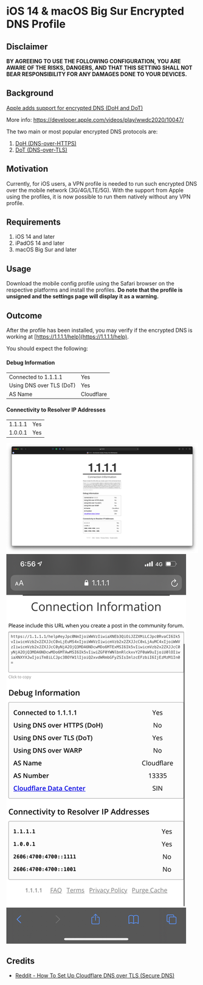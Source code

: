 # iOS 14 & macOS Big Sur Encrypted DNS Profile

## Disclaimer

**BY AGREEING TO USE THE FOLLOWING CONFIGURATION, YOU ARE AWARE OF THE RISKS, DANGERS, AND THAT THIS SETTING SHALL NOT BEAR RESPONSIBILITY FOR ANY DAMAGES DONE TO YOUR DEVICES.**

## Background

[Apple adds support for encrypted DNS (DoH and DoT)](https://www.zdnet.com/article/apple-adds-support-for-encrypted-dns-doh-and-dot/)

More info: https://developer.apple.com/videos/play/wwdc2020/10047/

The two main or most popular encrypted DNS protocols are:

1. [DoH (DNS-over-HTTPS)](https://en.wikipedia.org/wiki/DNS_over_HTTPS)
2. [DoT (DNS-over-TLS)](https://en.wikipedia.org/wiki/DNS_over_TLS)

## Motivation

Currently, for iOS users, a VPN profile is needed to run such encrypted DNS over the mobile network (3G/4G/LTE/5G). With the support from Apple using the profiles, it is now possible to run them natively without any VPN profile.

## Requirements

1. iOS 14 and later
2. iPadOS 14 and later
3. macOS Big Sur and later

## Usage

Download the mobile config profile using the Safari browser on the respective platforms and install the profiles. **Do note that the profile is unsigned and the settings page will display it as a warning.**

## Outcome

After the profile has been installed, you may verify if the encrypted DNS is working at [https://1.1.1.1/help](https://1.1.1.1/help).

You should expect the following:

#### Debug Information

|                          |            |
| ------------------------ | ---------- |
| Connected to 1.1.1.1     | Yes        |
| Using DNS over TLS (DoT) | Yes        |
| AS Name                  | Cloudflare |

#### Connectivity to Resolver IP Addresses

|         |     |
| ------- | --- |
| 1.1.1.1 | Yes |
| 1.0.0.1 | Yes |

![](<./Cloudflare%20DoT%20(Desktop).png>)
![](<./Cloudflare%20DoT%20(Mobile).jpeg>)

## Credits

- [Reddit - How To Set Up Cloudflare DNS over TLS (Secure DNS)](https://www.reddit.com/r/MacOSBeta/comments/i21e59/how_to_set_up_cloudflare_dns_over_tls_secure_dns/)
